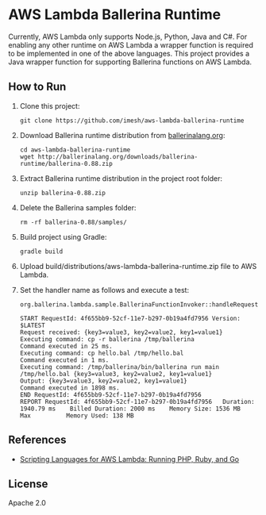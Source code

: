 # AWS Lambda Ballerina Runtime

Currently, AWS Lambda only supports Node.js, Python, Java and C#. For enabling any other runtime on AWS Lambda 
a wrapper function is required to be implemented in one of the above languages. This project provides a Java wrapper 
function for supporting Ballerina functions on AWS Lambda.

## How to Run

1. Clone this project:
   ```
   git clone https://github.com/imesh/aws-lambda-ballerina-runtime
   ```

2. Download Ballerina runtime distribution from [ballerinalang.org](http://ballerinalang.org/):
   ```
   cd aws-lambda-ballerina-runtime
   wget http://ballerinalang.org/downloads/ballerina-runtime/ballerina-0.88.zip
   ```

3. Extract Ballerina runtime distribution in the project root folder:
   ```
   unzip ballerina-0.88.zip
   ```

4. Delete the Ballerina samples folder:
   ```
   rm -rf ballerina-0.88/samples/
   ```

5. Build project using Gradle:
   ```
   gradle build
   ```

6. Upload build/distributions/aws-lambda-ballerina-runtime.zip file to AWS Lambda.

7. Set the handler name as follows and execute a test:
   ```
   org.ballerina.lambda.sample.BallerinaFunctionInvoker::handleRequest
   ```
   
   ```
   START RequestId: 4f655bb9-52cf-11e7-b297-0b19a4fd7956 Version: $LATEST
   Request received: {key3=value3, key2=value2, key1=value1}
   Executing command: cp -r ballerina /tmp/ballerina
   Command executed in 25 ms.
   Executing command: cp hello.bal /tmp/hello.bal
   Command executed in 1 ms.
   Executing command: /tmp/ballerina/bin/ballerina run main /tmp/hello.bal {key3=value3, key2=value2, key1=value1}
   Output: {key3=value3, key2=value2, key1=value1}
   Command executed in 1898 ms.
   END RequestId: 4f655bb9-52cf-11e7-b297-0b19a4fd7956
   REPORT RequestId: 4f655bb9-52cf-11e7-b297-0b19a4fd7956	Duration: 1940.79 ms	Billed Duration: 2000 ms 	Memory Size: 1536 MB	Max          Memory Used: 138 MB	
   ```
   
## References
- [Scripting Languages for AWS Lambda: Running PHP, Ruby, and Go](https://aws.amazon.com/blogs/compute/scripting-languages-for-aws-lambda-running-php-ruby-and-go/)
   
## License
Apache 2.0
